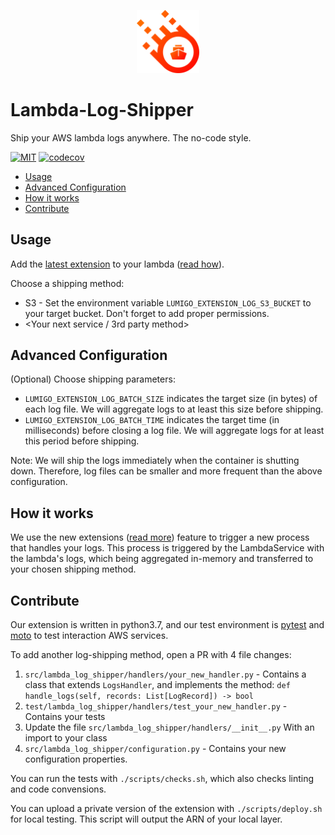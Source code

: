 <p align="center">
 <img width="20%" height="20%" src="./logo.svg">
</p>

# Lambda-Log-Shipper

Ship your AWS lambda logs anywhere. The no-code style.


[![MIT](https://img.shields.io/packagist/l/doctrine/orm.svg?style=flat-square)]()
[![codecov](https://codecov.io/gh/lumigo-io/lambda-log-shipper/branch/main/graph/badge.svg?token=3Sv1vOyN8W)](https://codecov.io/gh/lumigo-io/lambda-log-shipper)

- [Usage](#usage)
- [Advanced Configuration](#advanced-configuration)
- [How it works](#how-it-works)
- [Contribute](#contribute)

## Usage

Add the [latest extension](https://github.com/lumigo-io/lambda-log-shipper/LAYERS.txt) to your lambda ([read how](https://docs.aws.amazon.com/lambda/latest/dg/configuration-layers.html#configuration-layers-using)).

Choose a shipping method:
* S3 - Set the environment variable `LUMIGO_EXTENSION_LOG_S3_BUCKET` to your target bucket. Don't forget to add proper permissions.
* <Your next service / 3rd party method>


## Advanced Configuration

(Optional) Choose shipping parameters:
* `LUMIGO_EXTENSION_LOG_BATCH_SIZE` indicates the target size (in bytes) of each log file. We will aggregate logs to at least this size before shipping.
* `LUMIGO_EXTENSION_LOG_BATCH_TIME` indicates the target time (in milliseconds) before closing a log file. We will aggregate logs for at least this period before shipping.

Note: We will ship the logs immediately when the container is shutting down. Therefore, log files can be smaller and more frequent than the above configuration.

## How it works

We use the new extensions ([read more](https://lumigo.io/blog/aws-lambda-extensions-what-are-they-and-why-do-they-matter/)) feature to trigger a new process that handles your logs.
This process is triggered by the LambdaService with the lambda's logs, which being aggregated in-memory and transferred to your chosen shipping method.

## Contribute

Our extension is written in python3.7, and our test environment is [pytest](
https://pytest.org/) and [moto](https://github.com/spulec/moto) to test interaction AWS services.

To add another log-shipping method, open a PR with 4 file changes:
1. `src/lambda_log_shipper/handlers/your_new_handler.py` - Contains a class that extends `LogsHandler`, and implements the method: `def handle_logs(self, records: List[LogRecord]) -> bool`
2. `test/lambda_log_shipper/handlers/test_your_new_handler.py` - Contains your tests
3. Update the file `src/lambda_log_shipper/handlers/__init__.py` With an import to your class
4. `src/lambda_log_shipper/configuration.py` - Contains your new configuration properties.

You can run the tests with `./scripts/checks.sh`, which also checks linting and code convensions.

You can upload a private version of the extension with `./scripts/deploy.sh` for local testing. This script will output the ARN of your local layer.
